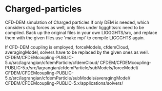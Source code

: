 # Charged-particles
CFD-DEM simulation of Charged particles
If only DEM is needed, which considers drag forces as well, only files under liggghtssrc need to be compiled.
Back up the original files in your own LIGGGHTS/src, and replace them with the given files.use 'make mpi' to compile LIGGGHTS again.

If CFD-DEM coupling is employed, forceModels, cfdemCloud, averagingModel, solvers have to be replaced by the given ones as well.
CFDEM/CFDEMcoupling-PUBLIC-5.x/src/lagrangian/cfdemParticle/cfdemCloud/
CFDEM/CFDEMcoupling-PUBLIC-5.x/src/lagrangian/cfdemParticle/subModels/forceModel/
CFDEM/CFDEMcoupling-PUBLIC-5.x/src/lagrangian/cfdemParticle/subModels/averagingModel/
CFDEM/CFDEMcoupling-PUBLIC-5.x/applications/solvers/


